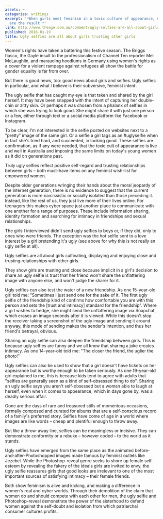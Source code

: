 ```yaml
---
assets: ~
categories: writings
excerpt: '*When girls meet feminism in a toxic culture of appearance, ugly selfies
  are the result *'
link: http://www.theage.com.au/comment/ugly-selfies-are-all-about-girls-trusting-other-girls-20160118-gm80vs.html
published: 2016-01-19
title: Ugly selfies are all about girls trusting other girls
---
```

Women's rights have taken a battering this festive season. The Briggs fiasco, the Gayle insult to the professionalism of Channel Ten reporter Mel McLaughlin, and marauding hoodlums in Germany using women's rights as a cover for a violent rampage against refugees all show the battle for gender equality is far from over. 

But there is good news, too: good news about girls and selfies. Ugly selfies in particular, and what I believe is their subversive, feminist intent.

The ugly selfie that has caught my eye is that taken and shared by the girl herself. It may have been snapped with the intent of capturing her double-chin or zitty skin. Or perhaps it was chosen from a phalanx of selfies in which she was trying to look good. She might share it with just one person or a few, either through text or a social media platform like Facebook or Instagram. 

To be clear, I'm not interested in the selfie posted on websites next to a "pretty" image of the same girl. Or a selfie a girl tags as an #uglyselfie when in fact she's tried hard, and succeeded, in looking good. These selfies are confirmation, as if any were needed, that the toxic cult of appearance is live and well in Australia and imposing the same limits on today's young women as it did on generations past. 

Truly ugly selfies reflect positive self-regard and trusting relationships between girls – both must-have items on any feminist wish-list for empowered women.

Despite older generations wringing their hands about the moral jeopardy of the internet generation, there is no evidence to suggest that the current generation is more narcissistic or socially isolated than those preceding it. Instead, like the rest of us, they just live more of their lives online. For teenagers this makes cyber space just another place to communicate with one another for a range of purposes. These include information sharing, identity formation and searching for intimacy in friendships and sexual relationships.

The girls I interviewed didn't send ugly selfies to boys or, if they did, only to ones who were friends. The exception was the hot selfie sent to a love interest by a girl pretending it's ugly (see above for why this is not really an ugly selfie at all). 

Ugly selfies are all about girls cultivating, displaying and enjoying close and trusting relationships with other girls. 

They show girls are trusting and close because implicit in a girl's decision to share an ugly selfie is trust that her friend won't share the unflattering image with anyone else, and won't judge the sharer for it. 

Ugly selfies can also test the water of a new friendship. As one 15-year-old girl told me: "Sometimes I just send one for the sake of it. The first ugly selfie of the friendship kind of confirms how comfortable you are with this person and sets the [trust and intimacy] standard for the friendship". Where a girl wishes to hedge, she might send the unflattering image via Snapchat, which erases an image seconds after it is viewed. While this doesn't stop the receiver taking a screenshot of the ugly image and sending it around anyway, this mode of sending makes the sender's intention, and thus her friend's betrayal, obvious. 

Sharing an ugly selfie can also deepen the friendship between girls. This is because ugly selfies are funny and we all know that sharing a joke creates intimacy. As one 14-year-old told me: "The closer the friend, the uglier the photo!"

Ugly selfies can also be used to show that a girl doesn't have tickets on her appearance but is worthy enough to be taken seriously. As one 19-year-old girl explained to me, this is because kids tend to agree with adults that "selfies are generally seen as a kind of self-obsessed thing to do". Sharing an ugly selfie says you aren't self-obsessed but a woman able to laugh at herself, even when it comes to appearance, which in days gone by, was a deadly serious affair. 

Gone are the days of rare and treasured stills of momentous occasions, formally composed and curated for albums that are a self-conscious record of a family's preferred story. Selfies have come of age in a world where images are like words – cheap and plentiful enough to throw away.

But like a throw-away line, selfies can be meaningless or incisive. They can demonstrate conformity or a rebuke – however coded – to the world as it stands. 

Ugly selfies have emerged from the same place as the animated before-and-after-Photoshopped images made famous by feminist outlets like Jezebel. While the Photoshop-reveal genre seeks to shore up female self-esteem by revealing the fakery of the ideals girls are invited to envy, the ugly selfie reassures girls that good looks are irrelevant to one of the most important sources of satisfying intimacy – their female friends. 

Both show feminism is alive and kicking, and making a difference in women's real and cyber worlds. Through their demolition of the claim that women do and should compete with each other for men, the ugly selfie and Photoshop-reveal demonstrate the power of the sisterhood to defend women against the self-doubt and isolation from which patriarchal consumer cultures profits. 

